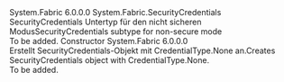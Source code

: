 <Type Name="NoneSecurityCredentials" FullName="System.Fabric.NoneSecurityCredentials">
  <TypeSignature Language="C#" Value="public sealed class NoneSecurityCredentials : System.Fabric.SecurityCredentials" />
  <TypeSignature Language="ILAsm" Value=".class public auto ansi sealed beforefieldinit NoneSecurityCredentials extends System.Fabric.SecurityCredentials" />
  <TypeSignature Language="DocId" Value="T:System.Fabric.NoneSecurityCredentials" />
  <TypeSignature Language="VB.NET" Value="Public NotInheritable Class NoneSecurityCredentials&#xA;Inherits SecurityCredentials" />
  <TypeSignature Language="F#" Value="type NoneSecurityCredentials = class&#xA;    inherit SecurityCredentials" />
  <AssemblyInfo>
    <AssemblyName>System.Fabric</AssemblyName>
    <AssemblyVersion>6.0.0.0</AssemblyVersion>
  </AssemblyInfo>
  <Base>
    <BaseTypeName>System.Fabric.SecurityCredentials</BaseTypeName>
  </Base>
  <Interfaces />
  <Docs>
    <summary>
      <para><span data-ttu-id="e2947-101">SecurityCredentials Untertyp für den nicht sicheren Modus</span><span class="sxs-lookup"><span data-stu-id="e2947-101">SecurityCredentials subtype for non-secure mode</span></span></para>
    </summary>
    <remarks>To be added.</remarks>
  </Docs>
  <Members>
    <Member MemberName=".ctor">
      <MemberSignature Language="C#" Value="public NoneSecurityCredentials ();" />
      <MemberSignature Language="ILAsm" Value=".method public hidebysig specialname rtspecialname instance void .ctor() cil managed" />
      <MemberSignature Language="DocId" Value="M:System.Fabric.NoneSecurityCredentials.#ctor" />
      <MemberSignature Language="VB.NET" Value="Public Sub New ()" />
      <MemberType>Constructor</MemberType>
      <AssemblyInfo>
        <AssemblyName>System.Fabric</AssemblyName>
        <AssemblyVersion>6.0.0.0</AssemblyVersion>
      </AssemblyInfo>
      <Parameters />
      <Docs>
        <summary>
          <para>
            <span data-ttu-id="e2947-102">Erstellt SecurityCredentials-Objekt mit CredentialType.None an.</span><span class="sxs-lookup"><span data-stu-id="e2947-102">Creates SecurityCredentials object with CredentialType.None.</span></span>
            </para>
        </summary>
        <remarks>To be added.</remarks>
      </Docs>
    </Member>
  </Members>
</Type>